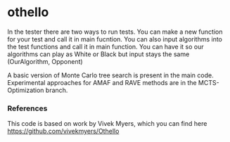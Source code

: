 # othello
In the tester there are two ways to run tests.
You can make a new function for your test and call it in main fucntion.
You can also input algorithms into the test functions and call it in main function.
You can have it so our algorithms can play as White or Black but input stays the same (OurAlgorithm, Opponent)

A basic version of Monte Carlo tree search is present in the main code. Experimental approaches for AMAF and RAVE methods are in the MCTS-Optimization branch.



### References
This code is based on work by Vivek Myers, which you can find here
https://github.com/vivekmyers/Othello


